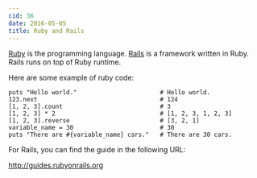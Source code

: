 ```yaml
---
cid: 36
date: 2016-05-05
title: Ruby and Rails
---
```


<a href="https://ruby-lang.org">Ruby</a> is the programming language. <a href="http://rubyonrails.org">Rails</a> is a framework written in Ruby. Rails runs on top of Ruby runtime.

Here are some example of ruby code:



~~~
puts "Hello world."                       # Hello world.
123.next                                  # 124
[1, 2, 3].count                           # 3
[1, 2, 3] * 2                             # [1, 2, 3, 1, 2, 3]
[1, 2, 3].reverse                         # [3, 2, 1]
variable_name = 30                        # 30
puts "There are #{variable_name} cars."   # There are 30 cars.  
~~~


For Rails, you can find the guide in the following URL:

<a href="http://guides.rubyonrails.org">http://guides.rubyonrails.org</a>
